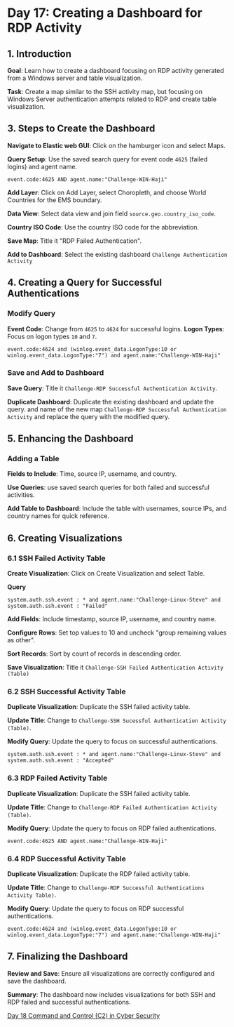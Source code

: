 # Day 17: Creating a Dashboard for RDP Activity

## 1. Introduction

**Goal**: Learn how to create a dashboard focusing on RDP activity generated from a Windows server and table visualization.

**Task**: Create a map similar to the SSH activity map, but focusing on Windows Server authentication attempts related to RDP and create table visualization.

## 3. Steps to Create the Dashboard


**Navigate to Elastic web GUI**: Click on the hamburger icon and select Maps.

**Query Setup**: Use the saved search query for event code `4625` (failed logins) and agent name.

```
event.code:4625 AND agent.name:"Challenge-WIN-Haji"
```

**Add Layer**: Click on Add Layer, select Choropleth, and choose World Countries for the EMS boundary.

**Data View**: Select data view and join field ``source.geo.country_iso_code``.

**Country ISO Code**: Use the country ISO code for the abbreviation.

**Save Map**: Title it "RDP Failed Authentication".

**Add to Dashboard**: Select the existing dashboard `Challenge Authentication Activity`

## 4. Creating a Query for Successful Authentications 

### Modify Query

**Event Code**: Change from `4625` to `4624` for successful logins.
**Logon Types**: Focus on logon types `10` and `7`.

```
event.code:4624 and (winlog.event_data.LogonType:10 or winlog.event_data.LogonType:"7") and agent.name:"Challenge-WIN-Haji"
```

### Save and Add to Dashboard

**Save Query**: Title it `Challenge-RDP Successful Authentication Activity`.

**Duplicate Dashboard**: Duplicate the existing dashboard and update the query. and name of the new map `Challenge-RDP Successful Authentication Activity` and replace the query with the modified query.
## 5. Enhancing the Dashboard

### Adding a Table

**Fields to Include**: Time, source IP, username, and country.

**Use Queries**: use saved search  queries for both failed and successful activities.

**Add Table to Dashboard**: Include the table with usernames, source IPs, and country names for quick reference.

## 6. Creating Visualizations

### 6.1 SSH Failed Activity Table

**Create Visualization**: Click on Create Visualization and select Table.

**Query**

```
system.auth.ssh.event : * and agent.name:"Challenge-Linux-Steve" and system.auth.ssh.event : "Failed"
```

**Add Fields**: Include timestamp, source IP, username, and country name.

**Configure Rows**: Set top values to 10 and uncheck "group remaining values as other".

**Sort Records**: Sort by count of records in descending order.

**Save Visualization**: Title it `Challenge-SSH Failed Authentication Activity (Table)`

### 6.2 SSH Successful Activity Table

**Duplicate Visualization**: Duplicate the SSH failed activity table.

**Update Title**: Change to `Challenge-SSH Sucessful Authentication Activity (Table)`.

**Modify Query**: Update the query to focus on successful authentications.

```
system.auth.ssh.event : * and agent.name:"Challenge-Linux-Steve" and system.auth.ssh.event : "Accepted"
```

### 6.3 RDP Failed Activity Table

**Duplicate Visualization**: Duplicate the SSH failed activity table.

**Update Title**: Change to `Challenge-RDP Failed Authentication Activity (Table)`.

**Modify Query**: Update the query to focus on RDP failed authentications.

```
event.code:4625 AND agent.name:"Challenge-WIN-Haji"
```

### 6.4 RDP Successful Activity Table

**Duplicate Visualization**: Duplicate the RDP failed activity table.

**Update Title**: Change to `Challenge-RDP Successful Authentications Activity Table)`.

**Modify Query**: Update the query to focus on RDP successful authentications.

```
event.code:4624 and (winlog.event_data.LogonType:10 or winlog.event_data.LogonType:"7") and agent.name:"Challenge-WIN-Haji"
```

## 7. Finalizing the Dashboard

**Review and Save**: Ensure all visualizations are correctly configured and save the dashboard.

**Summary**: The dashboard now includes visualizations for both SSH and RDP failed and successful authentications.

[Day 18 Command and Control (C2) in Cyber Security](Day%2018%20Command%20and%20Control%20(C2)%20in%20Cyber%20Security.md)